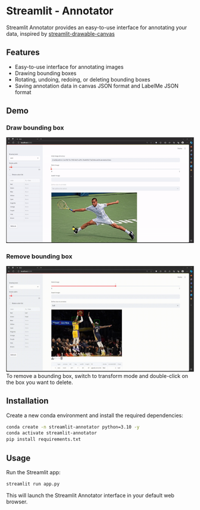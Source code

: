 # Streamlit - Annotator
Streamlit Annotator provides an easy-to-use interface for annotating your data, inspired by [streamlit-drawable-canvas](https://github.com/andfanilo/streamlit-drawable-canvas)

## Features
- Easy-to-use interface for annotating images
- Drawing bounding boxes
- Rotating, undoing, redoing, or deleting bounding boxes
- Saving annotation data in canvas JSON format and LabelMe JSON format

## Demo

### Draw bounding box
![Alt Text](asset/2024-08-27_10-58-19-ezgif.com-video-to-gif-converter.gif)

### Remove bounding box
![Alt Text](asset/2024-08-27-11-37-04.gif)
To remove a bounding box, switch to transform mode and double-click on the box you want to delete.

## Installation
Create a new conda environment and install the required dependencies:
```bash
conda create -n streamlit-annotator python=3.10 -y
conda activate streamlit-annotator
pip install requirements.txt
```

## Usage
Run the Streamlit app:
```python
streamlit run app.py
```
This will launch the Streamlit Annotator interface in your default web browser.